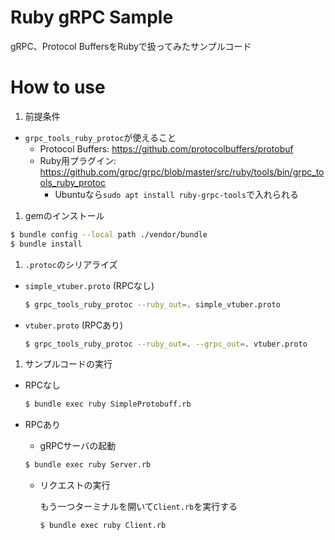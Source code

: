 # Ruby gRPC Sample

gRPC、Protocol BuffersをRubyで扱ってみたサンプルコード

# How to use

1. 前提条件

  - `grpc_tools_ruby_protoc`が使えること
    - Protocol Buffers: https://github.com/protocolbuffers/protobuf
    - Ruby用プラグイン: https://github.com/grpc/grpc/blob/master/src/ruby/tools/bin/grpc_tools_ruby_protoc
      - Ubuntuなら`sudo apt install ruby-grpc-tools`で入れられる

1. gemのインストール

  ```bash
  $ bundle config --local path ./vendor/bundle
  $ bundle install
  ```

1. `.protoc`のシリアライズ

  - `simple_vtuber.proto` (RPCなし)

    ```bash
    $ grpc_tools_ruby_protoc --ruby_out=. simple_vtuber.proto
    ```

  - `vtuber.proto` (RPCあり)

    ```bash
    $ grpc_tools_ruby_protoc --ruby_out=. --grpc_out=. vtuber.proto
    ```

1. サンプルコードの実行

  - RPCなし

    ```bash
    $ bundle exec ruby SimpleProtobuff.rb
    ```

  - RPCあり

    - gRPCサーバの起動
    ```bash
    $ bundle exec ruby Server.rb
    ```

    - リクエストの実行

      もう一つターミナルを開いて`Client.rb`を実行する
      ```bash
      $ bundle exec ruby Client.rb
      ```

